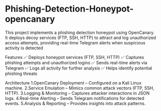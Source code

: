 # Phishing-Detection-Honeypot-opencanary

This project implements a phishing detection honeypot using OpenCanary. It deploys decoy services (FTP, SSH, HTTP) to attract and log unauthorized access attempts, providing real-time Telegram alerts when suspicious activity is detected

Features
✅ Deploys honeypot services (FTP, SSH, HTTP)
✅ Captures phishing attempts and unauthorized logins
✅ Sends real-time alerts via Telegram
✅ Logs all activity for further analysis
✅ Helps identify potential phishing threats

Architecture
1.OpenCanary Deployment – Configured on a Kali Linux machine.
2.Service Emulation – Mimics common attack vectors (FTP, SSH, HTTP).
3.Logging & Monitoring – Captures attacker interactions in JSON logs.
4.Real-time Alerting – Sends Telegram notifications for detected events.
5.Analysis & Reporting – Provides insights into attack patterns.
